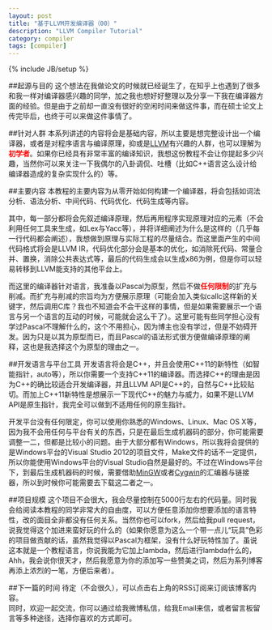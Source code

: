 ```yaml
---
layout: post
title: "基于LLVM开发编译器（00）"
description: "LLVM Compiler Tutorial"
category: compiler
tags: [compiler]
---
```

{% include JB/setup %}

##起源与目的
这个想法在我做论文的时候就已经诞生了，在知乎上也遇到了很多和我一样对编译器感兴趣的同学，加之我也想好好整理以及分享一下我在编译器方面的经验。但是由于之前却一直没有很好的空闲时间来做这件事，而在硕士论文上传完毕后，也终于可以来做这件事情了。

##针对人群
本系列讲述的内容将会是基础内容，所以主要是想完整设计出一个编译器，或者是对程序语言与编译原理，抑或是[LLVM][1]有兴趣的人群，也可以理解为<span style="color:red">**初学者**</span>。如果你已经具有非常丰富的编译知识，我想这份教程不会让你提起多少兴趣，当然你可以来关注一下我偶尔的八卦调侃、吐槽（比如C++语言这么设计给编译器造成的复杂实现什么的）等。

##主要内容
本教程的主要内容为从零开始如何构建一个编译器，将会包括如词法分析、语法分析、中间代码、代码优化、代码生成等内容。    

其中，每一部分都将会先叙述编译原理，然后再用程序实现原理对应的元素（不会利用任何工具来生成，如Lex与Yacc等），并将详细阐述为什么是这样的（几乎每一行代码都会阐述），我想做到原理与实际工程的尽量结合。而这里面产生的中间代码格式将会是LLVM IR，代码优化部分会是基本的优化，如消除死代码、常量合并、置换，消除公共表达式等，最后的代码生成会以生成x86为例，但是你可以轻易转移到LLVM能支持的其他平台上。      

而这里的编译器针对语言，我准备以Pascal为原型，然后不做<span style="color:red">**任何限制**</span>的扩充与削减。而扩充与削减的宗旨均为方便展示原理（可能会加入类似callc这样新的关键字，然后调用C库？我也不知道会不会干这样的事情，但是如果需要展示一个语言与另一个语言的互动的时候，可能就会这么干了）。这里可能有些同学担心没有学过Pascal不理解什么的，这个不用担心，因为博主也没有学过，但是不妨碍开发。因为只是以其为原型而已，而且Pascal的语法形式很方便做编译原理的阐释，这也是我选择这个为原型的理由之一。

##开发语言与平台工具
开发语言将会是C++，并且会使用C++11的新特性（如智能指针，auto等），所以你需要一个支持C++11的编译器。而选择C++的理由是因为C++的确比较适合开发编译器，并且LLVM API是C++的，自然与C++比较贴切。而加上C++11新特性是想展示一下现代C++的魅力与威力，如果不是LLVM API是原生指针，我完全可以做到不适用任何的原生指针。

开发平台没有任何限定，你可以使用你熟悉的Windows、Linux、Mac OS X等，因为我不会用任何与平台有关的东西，只是在最后生成机器码的部分，你可能需要调整一二，但都是比较小的问题。由于大部分都有Windows，所以我将会提供的是Windows平台的Visual Studio 2012的项目文件，Make文件的话不一定提供，所以你能使用Windows平台的Visual Studio自然是最好的。不过在Windows平台下，到最后生成机器码的时候，需要借助[MinGW][2]或者[Cygwin][3]的汇编器与链接器，所以到时候你可能需要去下载这二者之一。

##项目规模
这个项目不会很大，我会尽量控制在5000行左右的代码量。同时我会给阅读本教程的同学非常大的自由度，可以方便任意添加你想要添加的语言特性，改的面目全非都没有任何关系。当然你也可以fork，然后给我pull request，说我觉得这个加进来蛮好玩的什么的（如果你愿意为这么一个带一点儿“玩具”色彩的项目做贡献的话，虽然我觉得以Pascal为框架，没有什么好玩特性加了。虽说这本就是一个教程语言，你说我能为它加上lambda，然后进行lambda什么的，Ahh，我会说你很天才，然后我愿意为你的添加写一些赞美之词，然后为系列博客再添上浓烈的一笔，方便后来者）。

##下一篇的时间
待定（不会很久），可以点击右上角的RSS订阅来订阅该博客内容。     
同时，欢迎一起交流，你可以通过给我微博私信，给我Email来信，或者留言板留言等多种途径，选择你喜欢的方式即可。


[1]: http://en.wikipedia.org/wiki/LLVM
[2]: http://www.mingw.org/
[3]: http://www.cygwin.com/